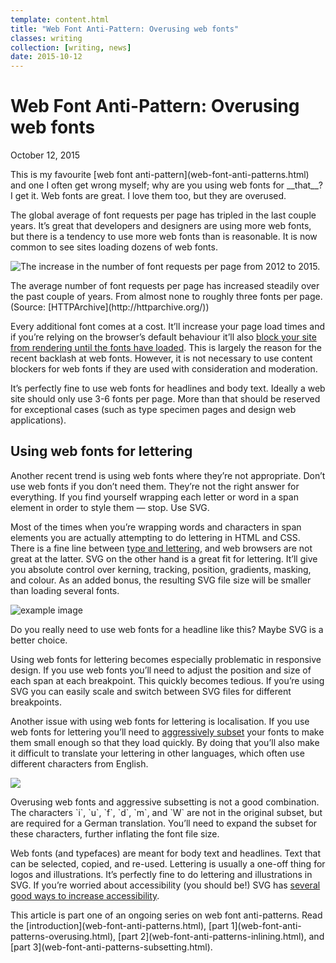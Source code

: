 ```yaml
---
template: content.html
title: "Web Font Anti-Pattern: Overusing web fonts"
classes: writing
collection: [writing, news]
date: 2015-10-12
---
```


# Web Font Anti-Pattern: Overusing web fonts
<p class="subtitle">October 12, 2015</p>

<p class=intro>This is my favourite [web font anti-pattern](web-font-anti-patterns.html) and one I often get wrong myself; why are you using web fonts for __that__? I get it. Web fonts are great. I love them too, but they are overused.</p>

 The global average of font requests per page has tripled in the last couple years. It’s great that developers and designers are using more web fonts, but there is a tendency to use more web fonts than is reasonable. It is now common to see sites loading dozens of web fonts.

![The increase in the number of font requests per page from 2012 to 2015.](/assets/images/font-requests-per-page.png)
<p class=caption>The average number of font requests per page has increased steadily over the past couple of years. From almost none to roughly three fonts per page. (Source: [HTTPArchive](http://httparchive.org/))</p>

Every additional font comes at a cost. It’ll increase your page load times and if you’re relying on the browser’s default behaviour it’ll also [block your site from rendering until the fonts have loaded](http://localhost:3000/writing/preload-hints-for-web-fonts.html). This is largely the reason for the recent backlash at web fonts. However, it is not necessary to use content blockers for web fonts if they are used with consideration and moderation.

It’s perfectly fine to use web fonts for headlines and body text. Ideally a web site should only use 3-6 fonts per page. More than that should be reserved for exceptional cases (such as type specimen pages and design web applications).

## Using web fonts for lettering
Another recent trend is using web fonts where they’re not appropriate. Don’t use web fonts if you don’t need them. They’re not the right answer for everything. If you find yourself wrapping each letter or word in a span element in order to style them — stop. Use <abbr>SVG</abbr>.

Most of the times when you’re wrapping words and characters in span elements you are actually attempting to do lettering in <abbr>HTML</abbr> and <abbr>CSS</abbr>. There is a fine line between [type and lettering](http://www.smashingmagazine.com/2013/01/understanding-difference-between-type-and-lettering/), and web browsers are not great at the latter. <abbr>SVG</abbr> on the other hand is a great fit for lettering. It’ll give you absolute control over kerning, tracking, position, gradients, masking, and colour. As an added bonus, the resulting <abbr>SVG</abbr> file size will be smaller than loading several fonts.

![example image](/assets/images/web-fonts-vs-lettering.png)
<p class=caption>Do you really need to use web fonts for a headline like this? Maybe <abbr>SVG</abbr> is a better choice.</p>

Using web fonts for lettering becomes especially problematic in responsive design. If you use web fonts you’ll need to adjust the position and size of each span at each breakpoint. This quickly becomes tedious. If you’re using <abbr>SVG</abbr> you can easily scale and switch between <abbr>SVG</abbr> files for different breakpoints.

Another issue with using web fonts for lettering is localisation. If you use web fonts for lettering you’ll need to [aggressively subset](web-font-anti-patterns-subsetting.html) your fonts to make them small enough so that they load quickly. By doing that you’ll also make it difficult to translate your lettering in other languages, which often use different characters from English.

![](/assets/images/web-fonts-vs-lettering-de.png)
<p class=caption>Overusing web fonts and aggressive subsetting is not a good combination. The characters `i`, `u`, `f`, `d`, `m`, and `W` are not in the original subset, but are required for a German translation. You’ll need to expand the subset for these characters, further inflating the font file size.</p>

Web fonts (and typefaces) are meant for body text and headlines. Text that can be selected, copied, and re-used. Lettering is usually a one-off thing for logos and illustrations. It’s perfectly fine to do lettering and illustrations in SVG. If you’re worried about accessibility (you should be!) SVG has [several good ways to increase accessibility](http://www.sitepoint.com/tips-accessible-svg/).

<p class=info>This article is part one of an ongoing series on web font anti-patterns. Read the [introduction](web-font-anti-patterns.html),  [part 1](web-font-anti-patterns-overusing.html), [part 2](web-font-anti-patterns-inlining.html), and [part 3](web-font-anti-patterns-subsetting.html).</p>
